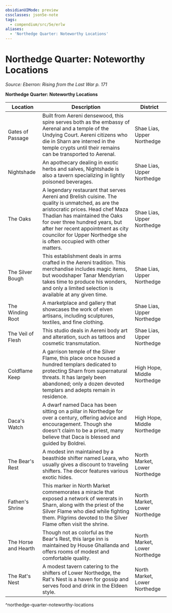 ```yaml
---
obsidianUIMode: preview
cssclasses: json5e-note
tags:
  - compendium/src/5e/erlw
aliases:
  - 'Northedge Quarter: Noteworthy Locations'
---
```

# Northedge Quarter: Noteworthy Locations
*Source: Eberron: Rising from the Last War p. 171* 

**Northedge Quarter: Noteworthy Locations**

| Location | Description | District |
|----------|-------------|----------|
| Gates of Passage | Built from Aereni densewood, this spire serves both as the embassy of Aerenal and a temple of the Undying Court. Aereni citizens who die in Sharn are interred in the temple crypts until their remains can be transported to Aerenal. | Shae Lias, Upper Northedge |
| Nightshade | An apothecary dealing in exotic herbs and salves, Nightshade is also a tavern specializing in lightly poisoned beverages. | Shae Lias, Upper Northedge |
| The Oaks | A legendary restaurant that serves Aereni and Brelish cuisine. The quality is unmatched, as are the aristocratic prices. Head chef Maza Thadian has maintained the Oaks for over three hundred years, but after her recent appointment as city councilor for Upper Northedge she is often occupied with other matters. | Shae Lias, Upper Northedge |
| The Silver Bough | This establishment deals in arms crafted in the Aereni tradition. This merchandise includes magic items, but woodshaper Tanar Mendyrian takes time to produce his wonders, and only a limited selection is available at any given time. | Shae Lias, Upper Northedge |
| The Winding Root | A marketplace and gallery that showcases the work of elven artisans, including sculptures, textiles, and fine clothing. | Shae Lias, Upper Northedge |
| The Veil of Flesh | This studio deals in Aereni body art and alteration, such as tattoos and cosmetic transmutation. | Shae Lias, Upper Northedge |
| Coldflame Keep | A garrison temple of the Silver Flame, this place once housed a hundred templars dedicated to protecting Sharn from supernatural threats. It has largely been abandoned; only a dozen devoted templars and adepts remain in residence. | High Hope, Middle Northedge |
| Daca's Watch | A dwarf named Daca has been sitting on a pillar in Northedge for over a century, offering advice and encouragement. Though she doesn't claim to be a priest, many believe that Daca is blessed and guided by Boldrei. | High Hope, Middle Northedge |
| The Bear's Rest | A modest inn maintained by a beasthide shifter named Leara, who usually gives a discount to traveling shifters. The decor features various exotic hides. | North Market, Lower Northedge |
| Fathen's Shrine | This marker in North Market commemorates a miracle that exposed a network of wererats in Sharn, along with the priest of the Silver Flame who died while fighting them. Pilgrims devoted to the Silver Flame often visit the shrine. | North Market, Lower Northedge |
| The Horse and Hearth | Though not as colorful as the Bear's Rest, this large inn is maintained by House Ghallanda and offers rooms of modest and comfortable quality. | North Market, Lower Northedge |
| The Rat's Nest | A modest tavern catering to the shifters of Lower Northedge, the Rat's Nest is a haven for gossip and serves food and drink in the Eldeen style. | North Market, Lower Northedge |
^northedge-quarter-noteworthy-locations
